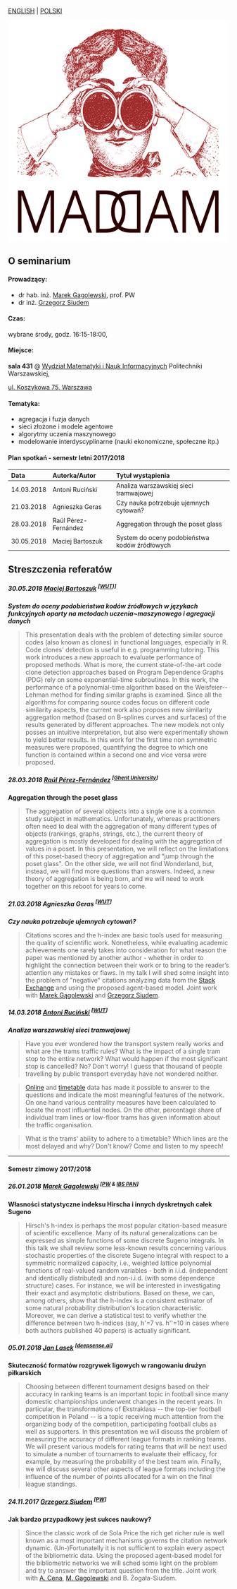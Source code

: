 [ENGLISH](index.html) | [POLSKI](index_pl.html)

![MADAM](madam_500.png)

## O seminarium

#### Prowadzący:
* dr hab. inż. [Marek Gagolewski](http://www.gagolewski.com), prof. PW
* dr inż. [Grzegorz Siudem](http://www.if.pw.edu.pl/~siudem/)

#### Czas:
wybrane środy, godz. 16:15-18:00,

#### Miejsce:
**sala 431** @ [Wydział Matematyki i Nauk Informacyjnych](https://ww2.mini.pw.edu.pl/) Politechniki Warszawskiej,

[ul. Koszykowa 75, Warszawa](https://goo.gl/maps/83p1mQsCmrz)

#### Tematyka:
* agregacja i fuzja danych
* sieci złożone i modele agentowe
* algorytmy uczenia maszynowego
* modelowanie interdyscyplinarne (nauki ekonomiczne, społeczne itp.)

#### Plan spotkań - semestr letni 2017/2018

| Data        | Autorka/Autor                          | Tytuł wystąpienia                            |
|:------------|:---------------------------------------|:---------------------------------------------|
| 14.03.2018  | Antoni Ruciński                        | Analiza warszawskiej sieci tramwajowej       |
| 21.03.2018  | Agnieszka Geras                        | Czy nauka potrzebuje ujemnych cytowań?       |
| 28.03.2018  | Raúl Pérez-Fernández                   | Aggregation through the poset glass          |
|30.05.2018   | Maciej Bartoszuk                       |System do oceny podobieństwa kodów źródłowych |




## Streszczenia referatów

##### 30.05.2018 [Maciej Bartoszuk](http://bartoszuk.rexamine.com/) <sup>\[[WUT](http://www.mini.pw.edu.pl/tikiwiki/))\] </sup>

**_System do oceny podobieństwa kodów źródłowych w językach funkcyjnych oparty na metodach uczenia~maszynowego i agregacji danych_**
> This presentation deals with the problem of detecting similar source codes (also known as clones) in functional languages, especially in R. Code clones' detection is useful in e.g. programming tutoring. This work introduces a new approach to evaluate performance of proposed methods. What is more, the current state-of-the-art code clone detection approaches based on Program Dependence Graphs (PDG) rely on some exponential-time subroutines. In this work, the performance of a polynomial-time algorithm based on the Weisfeier--Lehman method for finding similar graphs is examined. Since all the algorithms for comparing source codes focus on different code similarity aspects, the current work also proposes new similarity aggregation method (based on B-splines curves and surfaces) of the results generated by different approaches. The new models not only posses an intuitive interpretation, but also were experimentally shown to yield better results. In this work for the first time non symmetric measures were proposed, quantifying the degree to which one function is contained within a second one and vice versa were proposed.


##### 28.03.2018 [Raúl Pérez-Fernández](https://www.researchgate.net/profile/Raul_Perez-Fernandez) <sup>\[[Ghent University](http://www.kermit.ugent.be/)\] </sup>

**Aggregation through the poset glass**
> The aggregation of several objects into a single one is a common study subject in mathematics. Unfortunately, whereas practitioners often need to deal with the aggregation of many different types of objects (rankings, graphs, strings, etc.), the current theory of aggregation is mostly developed for dealing with the aggregation of values in a poset. In this presentation, we will reflect on the limitations of this poset-based theory of aggregation and "jump through the poset glass". On the other side, we will not find Wonderland, but, instead, we will find more questions than answers. Indeed, a new theory of aggregation is being born, and we will need to work together on this reboot for years to come.

##### 21.03.2018 Agnieszka Geras <sup>\[[WUT](http://www.mini.pw.edu.pl/tikiwiki/)\] </sup>

**_Czy nauka potrzebuje ujemnych cytowań?_**
> Citations scores and the h-index are basic tools used for measuring the quality of scientific work. Nonetheless, while evaluating academic achievements one rarely takes into consideration for what reason the paper was mentioned by another author - whether in order to highlight the connection between their work or to bring to the reader’s attention any mistakes or flaws. In my talk I will shed some insight into the problem of "negative" citations analyzing data from the [Stack Exchange](https://stackexchange.com/) and using the proposed agent-based model. Joint work with [Marek Gągolewski](http://www.gagolewski.com) and [Grzegorz Siudem](http://if.pw.edu.pl/~siudem).


##### 14.03.2018 [Antoni Ruciński](https://anru-project.wixsite.com/anru-project) <sup>\[[WUT](http://fizyka.pw.edu.pl)\] </sup>

**_Analiza warszawskiej sieci tramwajowej_**
> Have you ever wondered how the transport system really works and what are the trams traffic rules? What is the impact of a single tram stop to the entire network? What would happen if the most significant stop is cancelled? No? Don't worry! I guess that thousand of people travelling by public transport everyday have not wondered neither.

> [Online](https://api.um.warszawa.pl/#) and [timetable](ftp://rozklady.ztm.waw.pl) data has made it possible to answer to the questions and indicate the most meaningful features of the network. On one hand various centrality measures have been calculated to locate the most influential nodes. On the other, percentage share of individual tram lines or low-floor trams has given information about the traffic  organisation.

> What is the trams' ability to adhere to a timetable? Which lines are the most delayed and why? Don't know? Come and listen to my speech!


* * *
#### Semestr zimowy 2017/2018

##### 26.01.2018 [Marek Gagolewski](http://www.gagolewski.com) <sup>\[[PW](http://www.mini.pw.edu.pl/tikiwiki/) &  [IBS PAN](http://www.ibspan.waw.pl/glowna/en)\] </sup>

**Własności statystyczne indeksu Hirscha i innych dyskretnych całek Sugeno**
> Hirsch's h-index is perhaps the most popular citation-based measure of scientific excellence. Many of its natural generalizations can be expressed as simple functions of some discrete Sugeno integrals. In this talk we shall review some less-known results concerning various stochastic properties of the discrete Sugeno integral with respect to a symmetric normalized capacity, i.e., weighted lattice polynomial functions of real-valued random variables - both in i.i.d. (independent and identically distributed) and non-i.i.d. (with some dependence structure) cases. For instance, we will be interested in investigating their exact and asymptotic distributions. Based on these, we can, among others, show that the h-index is a consistent estimator of some natural probability distribution's location characteristic. Moreover, we can derive a statistical test to verify whether the difference between two h-indices (say, h'=7 vs. h''=10 in cases where both authors published 40 papers) is actually significant.

##### 05.01.2018 [Jan Lasek](http://lasek.rexamine.com/) <sup>[[deepsense.ai](https://deepsense.ai/)]</sup>

**Skuteczność formatów rozgrywek ligowych w rangowaniu drużyn piłkarskich**
> Choosing between different tournament designs based on their accuracy in ranking teams is an important topic in football since many domestic championships underwent changes in the recent years. In particular, the transformations of Ekstraklasa -- the top-tier football competition in Poland -- is a topic receiving much attention from the organizing body of the competition, participating football clubs as well as supporters. In this presentation we will discuss the problem of measuring the accuracy of different league formats in ranking teams. We will present various models for rating teams that will be next used to simulate a number of tournaments to evaluate their efficacy, for example, by measuring the probability of the best team win. Finally, we will discuss several other aspects of league formats including the influence of the number of points allocated for a win on the final league standings.


##### 24.11.2017 [Grzegorz Siudem](http://www.if.pw.edu.pl/~siudem/) <sup>\[[PW](http://fizyka.pw.edu.pl)\] </sup>

**Jak bardzo przypadkowy jest sukces naukowy?**
> Since the classic work of de Sola Price the rich get richer rule is well known as a most important mechanisms governs the citation network dynamic. (Un-)Fortunatelly it is not sufficient to explain every aspect of the bibliometric data. Using the proposed agent-based model for the bibliometric networks we will sched some light on the problem and try  to answer the important question from the title.   Joint work with [A. Cena](http://cena.rexamine.com), [M. Gagolewski](http://www.gagolewski.com) and B. Żogała-Siudem.

